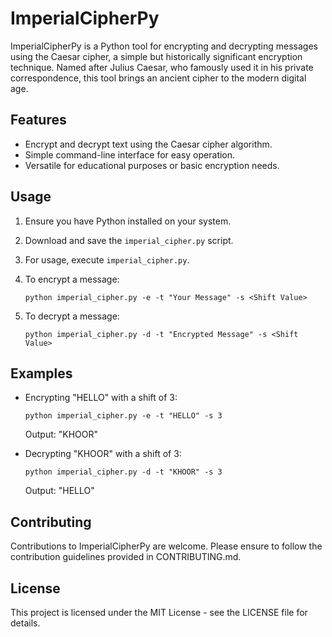 
# ImperialCipherPy

ImperialCipherPy is a Python tool for encrypting and decrypting messages using the Caesar cipher, a simple but historically significant encryption technique. Named after Julius Caesar, who famously used it in his private correspondence, this tool brings an ancient cipher to the modern digital age.

## Features

- Encrypt and decrypt text using the Caesar cipher algorithm.
- Simple command-line interface for easy operation.
- Versatile for educational purposes or basic encryption needs.

## Usage

1. Ensure you have Python installed on your system.

2. Download and save the `imperial_cipher.py` script.

3. For usage, execute `imperial_cipher.py`.

4. To encrypt a message:
   ```
   python imperial_cipher.py -e -t "Your Message" -s <Shift Value>
   ```

5. To decrypt a message:
   ```
   python imperial_cipher.py -d -t "Encrypted Message" -s <Shift Value>
   ```

## Examples

- Encrypting "HELLO" with a shift of 3:
  ```
  python imperial_cipher.py -e -t "HELLO" -s 3
  ```
  Output: "KHOOR"

- Decrypting "KHOOR" with a shift of 3:
  ```
  python imperial_cipher.py -d -t "KHOOR" -s 3
  ```
  Output: "HELLO"

## Contributing

Contributions to ImperialCipherPy are welcome. Please ensure to follow the contribution guidelines provided in CONTRIBUTING.md.

## License

This project is licensed under the MIT License - see the LICENSE file for details.
